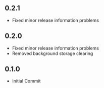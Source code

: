 ## 0.2.1

- Fixed minor release information problems

## 0.2.0

- Fixed minor release information problems
- Removed background storage clearing

## 0.1.0

- Initial Commit